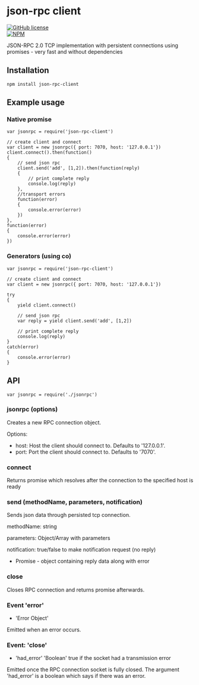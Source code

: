 json-rpc client
===============

[![GitHub license](https://img.shields.io/github/license/mashape/apistatus.svg)](https://github.com/pkoretic/json-rpc-client/blob/master/LICENSE)  
[![NPM](https://nodei.co/npm/json-rpc-client.png?downloads=true&downloadRank=true&stars=true)](https://nodei.co/npm/json-rpc-client/)

JSON-RPC 2.0 TCP implementation with persistent connections using promises - very fast and without dependencies

## Installation

    npm install json-rpc-client

## Example usage
### Native promise

    var jsonrpc = require('json-rpc-client')

    // create client and connect
    var client = new jsonrpc({ port: 7070, host: '127.0.0.1'})
    client.connect().then(function()
    {
        // send json rpc
        client.send('add', [1,2]).then(function(reply)
        {
            // print complete reply
            console.log(reply)
        },
        //transport errors
        function(error)
        {
            console.error(error)
        })
    },
    function(error)
    {
        console.error(error)
    })

### Generators (using co)

    var jsonrpc = require('json-rpc-client')

    // create client and connect
    var client = new jsonrpc({ port: 7070, host: '127.0.0.1'})

    try
    {
        yield client.connect()

        // send json rpc
        var reply = yield client.send('add', [1,2])

        // print complete reply
        console.log(reply)
    }
    catch(error)
    {
        console.error(error)
    }

## API

    var jsonrpc = require('./jsonrpc')

### jsonrpc (options)

Creates a new RPC connection object.

Options:

* host: Host the client should connect to. Defaults to '127.0.0.1'.
* port: Port the client should connect to. Defaults to '7070'.

### connect
Returns promise which resolves after the connection to the specified host is ready

### send (methodName, parameters, notification)

Sends json data through persisted tcp connection.

methodName: string

parameters: Object/Array with parameters

notification: true/false to make notification request (no reply)

* Promise - object containing reply data along with error

### close

Closes RPC connection and returns promise afterwards.

### Event 'error'
* 'Error Object'

Emitted when an error occurs.

### Event: 'close'
* 'had_error' 'Boolean' true if the socket had a transmission error

Emitted once the RPC connection socket is fully closed. The argument
'had_error' is a boolean which says if there was an error.
